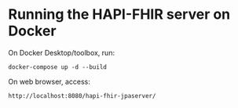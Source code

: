 # Running the HAPI-FHIR server on Docker

On Docker Desktop/toolbox, run:
```
docker-compose up -d --build
```

On web browser, access:
```
http://localhost:8080/hapi-fhir-jpaserver/
```
